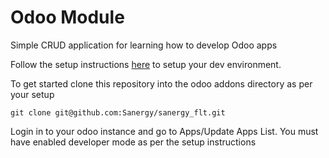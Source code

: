 # Odoo Module

Simple CRUD application for learning how to develop Odoo apps

Follow the setup instructions [here](setup.md) to setup your dev environment.

To get started clone this repository into the odoo addons directory as per your setup

`git clone git@github.com:Sanergy/sanergy_flt.git`

Login in to your odoo instance and go to Apps/Update Apps List.
You must have enabled developer mode as per the setup instructions
